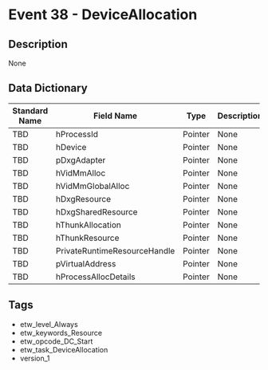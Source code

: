 # Event 38 - DeviceAllocation

## Description
None

## Data Dictionary
|Standard Name|Field Name|Type|Description|Sample Value|
|---|---|---|---|---|
|TBD|hProcessId|Pointer|None|`None`|
|TBD|hDevice|Pointer|None|`None`|
|TBD|pDxgAdapter|Pointer|None|`None`|
|TBD|hVidMmAlloc|Pointer|None|`None`|
|TBD|hVidMmGlobalAlloc|Pointer|None|`None`|
|TBD|hDxgResource|Pointer|None|`None`|
|TBD|hDxgSharedResource|Pointer|None|`None`|
|TBD|hThunkAllocation|Pointer|None|`None`|
|TBD|hThunkResource|Pointer|None|`None`|
|TBD|PrivateRuntimeResourceHandle|Pointer|None|`None`|
|TBD|pVirtualAddress|Pointer|None|`None`|
|TBD|hProcessAllocDetails|Pointer|None|`None`|

## Tags
* etw_level_Always
* etw_keywords_Resource
* etw_opcode_DC_Start
* etw_task_DeviceAllocation
* version_1